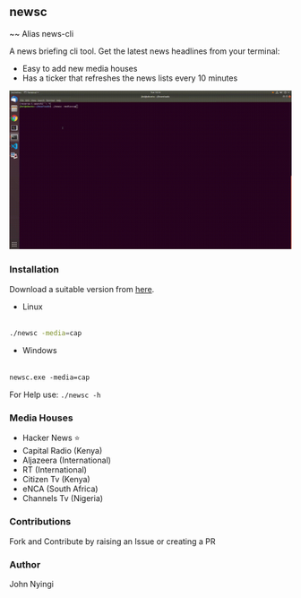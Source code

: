 ## newsc
~~ Alias news-cli

A news briefing cli tool. Get the latest news headlines from your terminal:

- Easy to add new media houses
- Has a ticker that refreshes the news lists every 10 minutes

![news_cli](./img/newsc.gif)

### Installation
Download a suitable version from [here](https://github.com/j0nimost/newsc/releases/).

* Linux

```bash

./newsc -media=cap
```
* Windows

```ps

newsc.exe -media=cap
```

For Help use: `./newsc -h`

### Media Houses
- Hacker News ⭐
- Capital Radio (Kenya)
- Aljazeera (International)
- RT (International)
- Citizen Tv (Kenya)
- eNCA (South Africa)
- Channels Tv (Nigeria)

### Contributions
Fork and Contribute by raising an Issue or creating a PR

### Author
John Nyingi